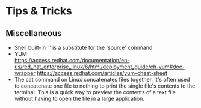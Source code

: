 # Tips & Tricks

## Miscellaneous
- Shell built-in '.' is a substitute for the 'source' command.
- YUM \
      https://access.redhat.com/documentation/en-us/red_hat_enterprise_linux/6/html/deployment_guide/ch-yum#doc-wrapper
      https://access.redhat.com/articles/yum-cheat-sheet
- The cat command on Linux concatenates files together. It's often used to concatenate one file to nothing to print the single file's contents to the terminal. This is a quick way to preview the contents of a text file without having to open the file in a large application.
